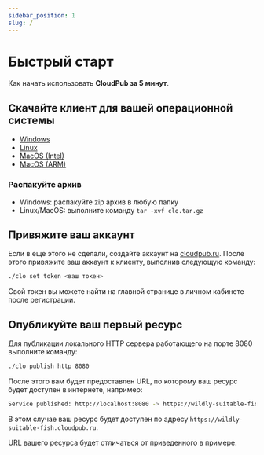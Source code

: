```yaml
---
sidebar_position: 1
slug: /
---
```


# Быстрый старт

Как начать использовать **CloudPub за 5 минут**.

## Cкачайте клиент для вашей операционной системы

- [Windows](https://cloudpub.ru/download/windows/x86_64/clo.zip)
- [Linux](https://cloudpub.ru/download/linux/x86_64/clo.tar.gz)
- [MacOS (Intel)](https://cloudpub.ru/download/mac/x86_64/clo.tar.gz)
- [MacOS (ARM)](https://cloudpub.ru/download/mac/arm/clo.tar.gz)

### Распакуйте архив

 - Windows: распакуйте zip архив в любую папку
 - Linux/MacOS: выполните команду `tar -xvf clo.tar.gz`

## Привяжите ваш аккаунт

Если в еще этого не сделали, создайте аккаунт на [cloudpub.ru](https://cloudpub.ru/dashboard). После этого привяжите ваш аккаунт к клиенту, выполнив следующую команду:

```bash
./clo set token <ваш токен>
```

Свой токен вы можете найти на главной странице в личном кабинете после регистрации.

## Опубликуйте ваш первый ресурс

Для публикации локального HTTP сервера работающего на порте 8080 выполните команду:

```bash
./clo publish http 8080
```

После этого вам будет предоставлен URL, по которому ваш ресурс будет доступен в интернете, например:

```bash
Service published: http://localhost:8080 -> https://wildly-suitable-fish.cloudpub.ru
```

В этом случае ваш ресурс будет доступен по адресу `https://wildly-suitable-fish.cloudpub.ru`.

URL вашего ресурса будет отличаться от приведенного в примере.

